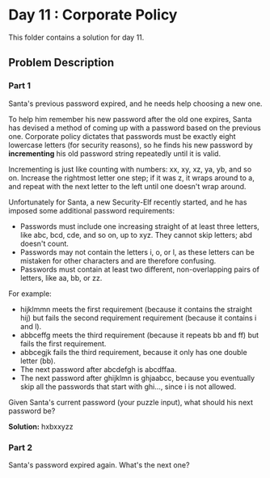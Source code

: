 # Day 11 : Corporate Policy

This folder contains a solution for day 11.

## Problem Description

### Part 1

Santa's previous password expired, and he needs help choosing a new one.

To help him remember his new password after the old one expires, Santa has devised a method of coming up with a password based on the previous one. Corporate policy dictates that passwords must be exactly eight lowercase letters (for security reasons), so he finds his new password by **incrementing** his old password string repeatedly until it is valid.

Incrementing is just like counting with numbers: xx, xy, xz, ya, yb, and so on. Increase the rightmost letter one step; if it was z, it wraps around to a, and repeat with the next letter to the left until one doesn't wrap around.

Unfortunately for Santa, a new Security-Elf recently started, and he has imposed some additional password requirements:

  * Passwords must include one increasing straight of at least three letters, like abc, bcd, cde, and so on, up to xyz. They cannot skip letters; abd doesn't count.
  * Passwords may not contain the letters i, o, or l, as these letters can be mistaken for other characters and are therefore confusing.
  * Passwords must contain at least two different, non-overlapping pairs of letters, like aa, bb, or zz.

For example:

  * hijklmmn meets the first requirement (because it contains the straight hij) but fails the second requirement requirement (because it contains i and l).
  * abbceffg meets the third requirement (because it repeats bb and ff) but fails the first requirement.
  * abbcegjk fails the third requirement, because it only has one double letter (bb).
  * The next password after abcdefgh is abcdffaa.
  * The next password after ghijklmn is ghjaabcc, because you eventually skip all the passwords that start with ghi..., since i is not allowed.

Given Santa's current password (your puzzle input), what should his next password be?

**Solution:** hxbxxyzz

### Part 2

Santa's password expired again. What's the next one?
